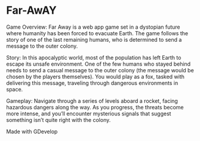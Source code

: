 # Far-AwAY
 Game Overview:
Far Away is a web app game set in a dystopian future where humanity has been forced to evacuate Earth. The game follows the story of one of the last remaining humans, who is determined to send a message to the outer colony.

Story:
In this apocalyptic world, most of the population has left Earth to escape its unsafe environment. One of the few humans who stayed behind needs to send a casual message to the outer colony  (the message would be chosen by the players themselves). You would play as a fox, tasked with delivering this message, traveling through dangerous environments in space.

Gameplay:
Navigate through a series of levels aboard a rocket, facing hazardous dangers along the way.
As you progress, the threats become more intense, and you’ll encounter mysterious signals that suggest something isn’t quite right with the colony.

Made with GDevelop
